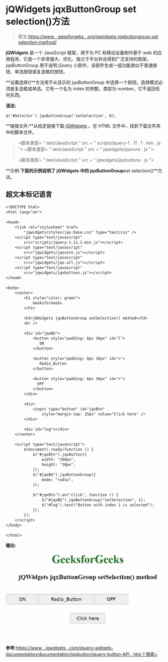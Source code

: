 # jQWidgets jqxButtonGroup set selection()方法

> 原文:[https://www . geesforgeks . org/jqwidgets-jqxbuttongroup-set selection-method/](https://www.geeksforgeeks.org/jqwidgets-jqxbuttongroup-setselection-method/)

**jQWidgets** 是一个 JavaScript 框架，用于为 PC 和移动设备制作基于 web 的应用程序。它是一个非常强大、优化、独立于平台并且得到广泛支持的框架。jqxButtonGroup 用于说明 jQuery 小部件，该部件生成一组功能类似于普通按钮、单选按钮或复选框的按钮。

**设置选择()**方法用于从显示的 jqxButtonGroup 中选择一个按钮。选择模式必须是复选框或单选。它有一个名为 index 的参数，类型为 number。它不返回任何东西。

**语法:**

```
$('#Selector').jqxButtonGroup('setSelection', 0);
```

**链接文件:**从给定链接下载 [jQWidgets](https://www.jqwidgets.com/download/) 。在 HTML 文件中，找到下载文件夹中的脚本文件。

> <link rel="”stylesheet”" href="”jqwidgets/styles/jqx.base.css”" type="”text/css”">
> <脚本类型= " text/JavaScript " src = " scripts/jquery-1 . 11 . 1 . min . js "></脚本>
> <脚本类型= " text/JavaScript " src = " jqwidgets/jqxcore . js "></脚本>
> 
> <脚本类型= " text/JavaScript " src = " jqwidgets/jqxbuttons . js "></script>

**示例:**下面的示例说明了 jQWidgets 中的 jqxButtonGroup**set selection()**方法。

## 超文本标记语言

```
<!DOCTYPE html>
<html lang="en">

<head>
    <link rel="stylesheet" href=
        "jqwidgets/styles/jqx.base.css" type="text/css" />
    <script type="text/javascript" 
        src="scripts/jquery-1.11.1.min.js"></script>
    <script type="text/javascript" 
        src="jqwidgets/jqxcore.js"></script>
    <script type="text/javascript" 
        src="jqwidgets/jqx-all.js"></script>
    <script type="text/javascript" 
        src="jqwidgets/jqxbuttons.js"></script>
</head>

<body>
    <center>
        <h1 style="color: green">
            GeeksforGeeks
        </h1>

        <h3>jQWidgets jqxButtonGroup setSelection() method</h3>
        <br />

        <div id="jqxBG">
            <button style="padding: 6px 36px" id="l">
               ON
            </button>

            <button style="padding: 6px 36px" id="c">
               Radio_Button
            </button>

            <button style="padding: 6px 36px" id="r">
              OFF
            </button>
        </div>

        <div>
            <input type="button" id="jqxBtn" 
                style="margin-top: 25px" value="Click here" />
        </div>

        <div id="log"></div>
    </center>

    <script type="text/javascript">
        $(document).ready(function () {
            $("#jqxBtn").jqxButton({
                width: "100px",
                height: "30px",
            });
            $("#jqxBG").jqxButtonGroup({
                mode: "radio",
            });

            $("#jqxBtn").on("click", function () {
                $("#jqxBG").jqxButtonGroup("setSelection", 1);
                $("#log").text("Button with index 1 is selected");
            });
        });
    </script>
</body>

</html>
```

**输出:**

![](img/909eaa8a3020da60ba0faf658bcffdc6.png)

**参考:**[https://www . jqwidgets . com/jquery-widgets-documentation/documentation/jqxbutton/jquery-button-API . htm？搜索=](https://www.jqwidgets.com/jquery-widgets-documentation/documentation/jqxbutton/jquery-button-api.htm?search=)